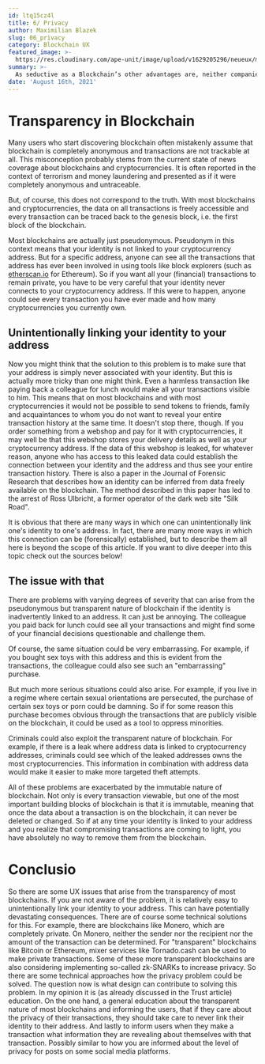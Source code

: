 ```yaml
---
id: ltq15cz4l
title: 6/ Privacy
author: Maximilian Blazek
slug: 06_privacy
category: Blockchain UX
featured_image: >-
  https://res.cloudinary.com/ape-unit/image/upload/v1629205296/neueux/media/articles/header_intro.jpg
summary: >-
  As seductive as a Blockchain’s other advantages are, neither companies nor individuals are particularly keen on publishing all of their information onto a public database that can be arbitrarily read without any restrictions by one’s own government, foreign governments, family members, coworkers and business competitors.
date: 'August 16th, 2021'
---
```

# Transparency in Blockchain

Many users who start discovering blockchain often mistakenly assume that blockchain is completely anonymous and transactions are not trackable at all. This misconception probably stems from the current state of news coverage about blockchains and cryptocurrencies. It is often reported in the context of terrorism and money laundering and presented as if it were completely anonymous and untraceable.

But, of course, this does not correspond to the truth. With most blockchains and cryptocurrencies, the data on all transactions is freely accessible and every transaction can be traced back to the genesis block, i.e. the first block of the blockchain.

Most blockchains are actually just pseudonymous. Pseudonym in this context means that your identity is not linked to your cryptocurrency address. But for a specific address, anyone can see all the transactions that address has ever been involved in using tools like block explorers (such as [etherscan.io](http://etherscan.io/) for Ethereum).
So if you want all your (financial) transactions to remain private, you have to be very careful that your identity never connects to your cryptocurrency address. If this were to happen, anyone could see every transaction you have ever made and how many cryptocurrencies you currently own.

## Unintentionally linking your identity to your address

Now you might think that the solution to this problem is to make sure that your address is simply never associated with your identity. But this is actually more tricky than one might think.
Even a harmless transaction like paying back a colleague for lunch would make all your transactions visible to him. This means that on most blockchains and with most cryptocurrencies it would not be possible to send tokens to friends, family and acquaintances to whom you do not want to reveal your entire transaction history at the same time.
It doesn't stop there, though. If you order something from a webshop and pay for it with cryptocurrencies, it may well be that this webshop stores your delivery details as well as your cryptocurrency address. If the data of this webshop is leaked, for whatever reason, anyone who has access to this leaked data could establish the connection between your identity and the address and thus see your entire transaction history.
There is also a paper in the Journal of Forensic Research that describes how an identity can be inferred from data freely available on the blockchain. The method described in this paper has led to the arrest of Ross Ulbricht, a former operator of the dark web site "Silk Road".

It is obvious that there are many ways in which one can unintentionally link one's identity to one's address. In fact, there are many more ways in which this connection can be (forensically) established, but to describe them all here is beyond the scope of this article. If you want to dive deeper into this topic check out the sources below!

## The issue with that

There are problems with varying degrees of severity that can arise from the pseudonymous but transparent nature of blockchain if the identity is inadvertently linked to an address.
It can just be annoying.  The colleague you paid back for lunch could see all your transactions and might find some of your financial decisions questionable and challenge them.

Of course, the same situation could be very embarrassing. For example, if you bought sex toys with this address and this is evident from the transactions, the colleague could also see such an "embarrassing" purchase.

But much more serious situations could also arise. For example, if you live in a regime where certain sexual orientations are persecuted, the purchase of certain sex toys or porn could be damning. So if for some reason this purchase becomes obvious through the transactions that are publicly visible on the blockchain, it could be used as a tool to oppress minorities.

Criminals could also exploit the transparent nature of blockchain. For example, if there is a leak where address data is linked to cryptocurrency addresses, criminals could see which of the leaked addresses owns the most cryptocurrencies. This information in combination with address data would make it easier to make more targeted theft attempts.

All of these problems are exacerbated by the immutable nature of blockchain. Not only is every transaction viewable, but one of the most important building blocks of blockchain is that it is immutable, meaning that once the data about a transaction is on the blockchain, it can never be deleted or changed. So if at any time your identity is linked to your address and you realize that compromising transactions are coming to light, you have absolutely no way to remove them from the blockchain.

# Conclusio

So there are some UX issues that arise from the transparency of most blockchains. If you are not aware of the problem, it is relatively easy to unintentionally link your identity to your address. This can have potentially devastating consequences.
There are of course some technical solutions for this. For example, there are blockchains like Monero, which are completely private. On Monero, neither the sender nor the recipient nor the amount of the transaction can be determined. For "transparent" blockchains like Bitcoin or Ethereum, mixer services like Tornado.cash can be used to make private transactions.
Some of these more transparent blockchains are also considering implementing so-called zk-SNARKs to increase privacy.
So there are some technical approaches how the privacy problem could be solved. The question now is what design can contribute to solving this problem. In my opinion it is (as already discussed in the Trust article) education. On the one hand, a general education about the transparent nature of most blockchains and informing the users, that if they care about the privacy of their transactions, they should take care to never link their identity to their address.
And lastly to inform users when they make a transaction what information they are revealing about themselves with that transaction. Possibly similar to how you are informed about the level of privacy for posts on some social media platforms.